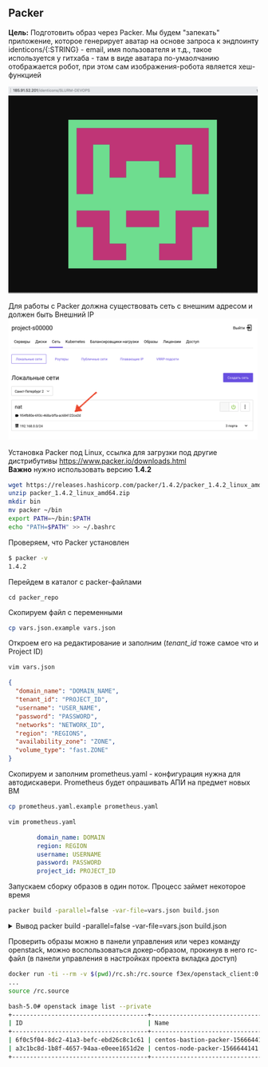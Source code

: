 ##  Packer


**Цель:** Подготовить образ через Packer. Мы будем "запекать" приложение, которое генерирует аватар на основе запроса к эндпоинту identicons/{:STRING} - email, имя пользователя и т.д., такое используется у гитхаба - там в виде аватара по-умаолчанию отображается робот, при этом сам изображения-робота является хеш-функцией

<img src="./2019-08-22-15-43-17.png" width="500" />


Для работы с Packer должна существовать сеть с внешним адресом и должен быть Внешний IP  
<img src="./2019-08-21-21-48-25.png" width="500" />


Установка Packer под Linux, ссылка для загрузки под другие дистрибутивы https://www.packer.io/downloads.html  
**Важно** нужно использовать версию **1.4.2**
```bash
wget https://releases.hashicorp.com/packer/1.4.2/packer_1.4.2_linux_amd64.zip
unzip packer_1.4.2_linux_amd64.zip
mkdir bin
mv packer ~/bin
export PATH=~/bin:$PATH
echo "PATH=$PATH" >> ~/.bashrc
```

Проверяем, что Packer установлен
```bash
$ packer -v
1.4.2
```

Перейдем в каталог с packer-файлами
```
cd packer_repo
```

Скопируем файл с переменными
```bash
cp vars.json.example vars.json
```
Откроем его на редактирование и заполним (*tenant_id* тоже самое что и Project ID)
```bash
vim vars.json
```
```json
{
  "domain_name": "DOMAIN_NAME",
  "tenant_id": "PROJECT_ID",
  "username": "USER_NAME",
  "password": "PASSWORD",
  "networks": "NETWORK_ID",
  "region": "REGIONS",
  "availability_zone": "ZONE",
  "volume_type": "fast.ZONE"
}
```

Скопируем и заполним prometheus.yaml - конфигурация нужна для автодискавери. Prometheus будет опрашивать АПИ на предмет новых ВМ
```bash
cp prometheus.yaml.example prometheus.yaml
```

```bash
vim prometheus.yaml
```

```yaml
        domain_name: DOMAIN
        region: REGION
        username: USERNAME
        password: PASSWORD
        project_id: PROJECT_ID
```

Запускаем сборку образов в один поток. Процесс займет некоторое время
```bash
packer build -parallel=false -var-file=vars.json build.json
```

<details>
  <summary>Вывод packer build -parallel=false -var-file=vars.json build.json</summary>
packer build -parallel=false -var-file=vars.json build.json

...  
Build 'www-node' finished.

==> Builds finished. The artifacts of successful builds are:  
--> bastion-host: An image was created: 6f0c5f04-8dc2-41a3-befc-ebd26c8c1c61  
--> www-node: An image was created: a3c1bc8d-1b8f-4657-94aa-e0eee1651d2e
</details>

Проверить образы можно в панели управления или через команду openstack, можно воспользоваться докер-образом, прокинув в него rc-файл (в панели управления в настройках проекта вкладка доступ)

```bash
docker run -ti --rm -v $(pwd)/rc.sh:/rc.source f3ex/openstack_client:0.3
...
source /rc.source
```

```bash
bash-5.0# openstack image list --private
+--------------------------------------+----------------------------------+--------+
| ID                                   | Name                             | Status |
+--------------------------------------+----------------------------------+--------+
| 6f0c5f04-8dc2-41a3-befc-ebd26c8c1c61 | centos-bastion-packer-1566644140 | active |
| a3c1bc8d-1b8f-4657-94aa-e0eee1651d2e | centos-node-packer-1566644141    | active |
+--------------------------------------+----------------------------------+--------+
```
